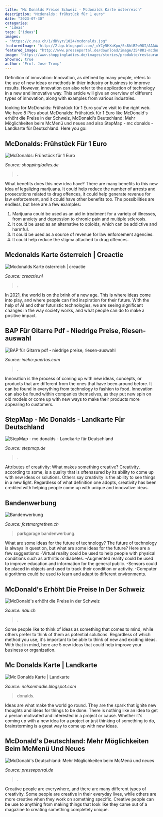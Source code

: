 ```yaml
---
title: "Mc Donalds Preise Schweiz - Mcdonalds Karte österreich"
description: "Mcdonalds: frühstück für 1 euro"
date: "2023-07-30"
categories:
- "ideas"
tags: ["ideas"]
images:
- "https://c.nau.ch/i/dDVyr/1024/mcdonalds.jpg"
featuredImage: "http://2.bp.blogspot.com/_oYCy5HXaKpo/Ss8htB2w98I/AAAAAAAAIIs/75XVeJ-DcDw/w1200-h630-p-k-no-nu/mcdonalds.jpg"
featured_image: "http://www.presseportal.de/download/image/354881-mcdonalds-basics.jpg"
image: "https://www.shoppingladies.de/images/stories/produkte/restaurants/mc_donalds_easymorining_klein.jpg"
ShowToc: true
author: "Prof. Jose Tromp"
---
```



Definition of innovation:
Innovation, as defined by many people, refers to the use of new ideas or methods in thier industry or business to improve results. However, innovation can also refer to the application of technology in a new and innovative way. This article will give an overview of different types of innovation, along with examples from various industries.

	

		
looking for McDonalds: Frühstück für 1 Euro you've visit to the right web. We have 8 Pics about McDonalds: Frühstück für 1 Euro like McDonald&#039;s erhöht die Preise in der Schweiz, McDonald&#039;s Deutschland: Mehr Möglichkeiten beim McMenü und neues and also StepMap - mc donalds - Landkarte für Deutschland. Here you go:
		
    
## McDonalds: Frühstück Für 1 Euro

<img loading=lazy src="https://www.shoppingladies.de/images/stories/produkte/restaurants/mc_donalds_easymorining_klein.jpg" onerror="this.onerror=null;this.src='https://tse1.mm.bing.net/th?id=OIP.k_HUlgRwkDPpwNI931C3ywHaGA&amp;pid=15.1';" alt="McDonalds: Frühstück für 1 Euro">

_Source: shoppingladies.de_

>. 

	

What benefits does this new idea have?
There are many benefits to this new idea of legalizing marijuana. It could help reduce the number of arrests and prosecutions related to drug offences, it could help generate revenue for law enforcement, and it could have other benefits too. The possibilities are endless, but here are a few examples: 
1. Marijuana could be used as an aid in treatment for a variety of illnesses, from anxiety and depression to chronic pain and multiple sclerosis. 
2. It could be used as an alternative to opioids, which can be addictive and harmful. 
3. It could be used as a source of revenue for law enforcement agencies. 
4. It could help reduce the stigma attached to drug offences.

    
## Mcdonalds Karte österreich | Creactie

<img loading=lazy src="http://2.bp.blogspot.com/_oYCy5HXaKpo/Ss8htB2w98I/AAAAAAAAIIs/75XVeJ-DcDw/w1200-h630-p-k-no-nu/mcdonalds.jpg" onerror="this.onerror=null;this.src='https://tse2.mm.bing.net/th?id=OIP.8w3mBrjECVDiS1ErzAFHjQHaER&amp;pid=15.1';" alt="Mcdonalds Karte österreich | creactie">

_Source: creactie.nl_

>. 

	

In 2021, the world is on the brink of a new age. This is where ideas come into play, and where people can find inspiration for their future. With the help of AI and other futuristic technologies, we are seeing significant changes in the way society works, and what people can do to make a positive impact.

    
## BAP Für Gitarre Pdf - Niedrige Preise, Riesen-auswahl

<img loading=lazy src="https://ineho-puertas.com/wgg/Hmb4O9twZ5ZreeM3dHBj5gAAAA.jpg" onerror="this.onerror=null;this.src='https://tse1.mm.bing.net/th?id=OIP.Tlmo9ubRaQe-CKi0v2KpKQAAAA&amp;pid=15.1';" alt="BAP für Gitarre pdf - niedrige preise, riesen-auswahl">

_Source: ineho-puertas.com_

>. 

	

Innovation is the process of coming up with new ideas, concepts, or products that are different from the ones that have been around before. It can be found in everything from technology to fashion to food. Innovation can also be found within companies themselves, as they put new spin on old models or come up with new ways to make their products more appealing to customers.

    
## StepMap - Mc Donalds - Landkarte Für Deutschland

<img loading=lazy src="https://www.stepmap.de/landkarte/mc-donalds-1477413.png" onerror="this.onerror=null;this.src='https://tse4.mm.bing.net/th?id=OIP.VTsTOKMERNPiRswX91aXEwHaHa&amp;pid=15.1';" alt="StepMap - mc donalds - Landkarte für Deutschland">

_Source: stepmap.de_

>. 

	

Attributes of creativity: What makes something creative?
Creativity, according to some, is a quality that is oftenasured by its ability to come up with new ideas or solutions. Others say creativity is the ability to see things in a new light. Regardless of what definition one adopts, creativity has been credited with helping people come up with unique and innovative ideas.

    
## Bandenwerbung

<img loading=lazy src="https://www.fcstmargrethen.ch/documents/sponsor/k_parkgarage.jpg" onerror="this.onerror=null;this.src='https://tse3.mm.bing.net/th?id=OIP.jWzLmoDSRokWGxJ41ula9gAAAA&amp;pid=15.1';" alt="Bandenwerbung">

_Source: fcstmargrethen.ch_

>parkgarage bandenwerbung. 

	

What are some ideas for the future of technology?
The future of technology is always in question, but what are some ideas for the future? Here are a few suggestions: 
-Virtual reality could be used to help people with physical conditions such as arthritis or diabetes. 
-Augmented reality could be used to improve education and information for the general public. 
-Sensors could be placed in objects and used to track their condition or activity. 
-Computer algorithms could be used to learn and adapt to different environments.

    
## McDonald&#039;s Erhöht Die Preise In Der Schweiz

<img loading=lazy src="https://c.nau.ch/i/dDVyr/1024/mcdonalds.jpg" onerror="this.onerror=null;this.src='https://tse4.mm.bing.net/th?id=OIP.z9oqRY5zd-JLp1hzyzYKUgHaDt&amp;pid=15.1';" alt="McDonald&#039;s erhöht die Preise in der Schweiz">

_Source: nau.ch_

>. 

	

Some people like to think of ideas as something that comes to mind, while others prefer to think of them as potential solutions. Regardless of which method you use, it's important to be able to think of new and exciting ideas. With that in mind, here are 5 new ideas that could help improve your business or organization.

    
## Mc Donalds Karte | Landkarte

<img loading=lazy src="https://lookaside.fbsbx.com/lookaside/crawler/media/?media_id=1454826591195691" onerror="this.onerror=null;this.src='https://tse2.mm.bing.net/th?id=OIP.bVGKGMIoRuYmRRPPJ4qAVQHaG8&amp;pid=15.1';" alt="Mc Donalds Karte | Landkarte">

_Source: nelsonmadie.blogspot.com_

>donalds. 

	

Ideas are what make the world go round. They are the spark that ignite new thoughts and ideas for things to be done. There is nothing like an idea to get a person motivated and interested in a project or cause. Whether it's coming up with a new idea for a project or just thinking of something to do, brainstorming is a great way to come up with new ideas.

    
## McDonald&#039;s Deutschland: Mehr Möglichkeiten Beim McMenü Und Neues

<img loading=lazy src="http://www.presseportal.de/download/image/354881-mcdonalds-basics.jpg" onerror="this.onerror=null;this.src='https://tse3.mm.bing.net/th?id=OIP.bQzs4xjoQnFtX61fNX2DBAHaHb&amp;pid=15.1';" alt="McDonald&#039;s Deutschland: Mehr Möglichkeiten beim McMenü und neues">

_Source: presseportal.de_

>. 

	

Creative people are everywhere, and there are many different types of creativity. Some people are creative in their everyday lives, while others are more creative when they work on something specific. Creative people can be use to anything from making things that look like they came out of a magazine to creating something completely unique.

